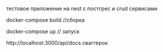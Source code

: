 тестовое приложение на nest с постгрес и crud сервисами

docker-compose build //сборка

docker-compose up // запуск 

http://localhost:3000/api/docs сваггерок 
